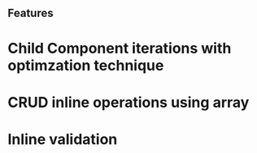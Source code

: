 ## Features
# Child Component iterations with optimzation technique
# CRUD inline operations using array
# Inline validation
